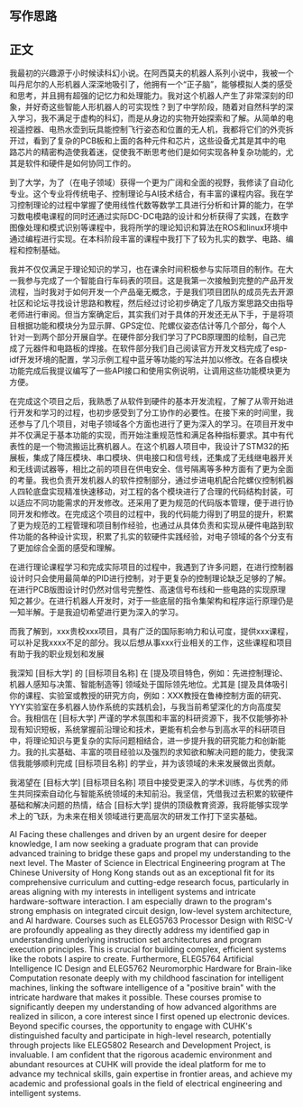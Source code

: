 
## 写作思路



## 正文
我最初的兴趣源于小时候读科幻小说。在阿西莫夫的机器人系列小说中，我被一个叫丹尼尔的人形机器人深深地吸引了，他拥有一个“正子脑”，能够模拟人类的感受和思考，并且拥有超强的记忆力和处理能力。我对这个机器人产生了非常深刻的印象，并好奇这些智能人形机器人的可实现性？到了中学阶段，随着对自然科学的深入学习，我不满足于虚构的科幻，而是从身边的实物开始探索和了解。从简单的电视遥控器、电热水壶到玩具能控制飞行姿态和位置的无人机，我都将它们的外壳拆开过，看到了复杂的PCB板和上面的各种元件和芯片，这些设备尤其是其中的电路芯片的精密构造使我着迷，促使我不断思考他们是如何实现各种复杂功能的，尤其是软件和硬件是如何协同工作的。

到了大学，为了（在电子领域）获得一个更为广阔和全面的视野，我修读了自动化专业。这个专业将传统电子、控制理论与AI技术结合，有丰富的课程内容。我在学习控制理论的过程中掌握了使用线性代数等数学工具进行分析和计算的能力，在学习数电模电课程的同时还通过实际DC-DC电路的设计和分析获得了实践，在数字图像处理和模式识别等课程中，我将所学的理论知识和算法在ROS和linux环境中通过编程进行实现。在本科阶段丰富的课程中我打下了较为扎实的数学、电路、编程和控制基础。  

我并不仅仅满足于理论知识的学习，也在课余时间积极参与实际项目的制作。在大一我参与完成了一个智能自行车码表的项目。这是我第一次接触到完整的产品开发流程，当时我对于如何开发一个产品毫无概念，于是我们项目团队的成员先去开源社区和论坛寻找设计思路和教程，然后经过讨论初步确定了几版方案思路交由指导老师进行审阅。但当方案确定后，其实我们对于具体的开发还无从下手，于是将项目根据功能和模块分为显示屏、GPS定位、陀螺仪姿态估计等几个部分，每个人针对一到两个部分开展自学。在硬件部分我们学习了PCB原理图的绘制，自己完成了元器件和电路板的焊接。在软件部分我们自己阅读官方开发文档完成了esp-idf开发环境的配置，学习示例工程中蓝牙等功能的写法并加以修改。在各自模块功能完成后我提议编写了一些API接口和使用实例说明，让调用这些功能模块更为方便。  

在完成这个项目之后，我熟悉了从软件到硬件的基本开发流程，了解了从零开始进行开发和学习的过程，也初步感受到了分工协作的必要性。在接下来的时间里，我还参与了几个项目，对电子领域各个方面也进行了更为深入的学习。在项目开发中并不仅满足于基本功能的实现，而开始注重规范性和满足各种指标要求。其中有代表性的是一个物流搬运比赛机器人。在这个机器人项目中，我设计了STM32的拓展板，集成了降压模块、串口模块、供电接口和信号线，还集成了无线继电器开关和无线调试器等，相比之前的项目在供电安全、信号隔离等多种方面有了更为全面的考量。我也负责开发机器人的软件控制部分，通过步进电机配合陀螺仪控制机器人四轮底盘实现精准快速移动，对工程的各个模块进行了合理的代码结构封装，可以适应不同功能需求的开发修改。还采用了更为规范的代码版本管理，便于进行协同开发和修改。在完成这个项目的过程中，我的代码能力得到了明显的提升，积累了更为规范的工程管理和项目制作经验，也通过从具体负责和实现从硬件电路到软件功能的各种设计实现，积累了扎实的软硬件实践经验，对电子领域的各个分支有了更加综合全面的感受和理解。  

在进行理论课程学习和完成实际项目的过程中，我遇到了许多问题，在进行控制器设计时只会使用最简单的PID进行控制，对于更复杂的控制理论缺乏足够的了解。在进行PCB版图设计时仍然对信号完整性、高速信号布线和一些电路的实现原理知之甚少。在进行机器人开发时，对于一些底层的指令集架构和程序运行原理仍是一知半解。于是我迫切希望进行更为深入的学习。  

而我了解到，xxx贵校xxx项目，具有广泛的国际影响力和认可度，提供xxx课程，可以补足我xxxx不足的部分。我以后想从事xxx行业相关的工作，这些课程和项目有助于我的职业规划和发展

我深知 [目标大学] 的 [目标项目名称] 在 [提及项目特色，例如：先进控制理论、机器人感知与决策、智能制造等] 领域处于国际领先地位。尤其是 [提及具体吸引你的课程、实验室或教授的研究方向，例如：XXX教授在鲁棒控制方面的研究、YYY实验室在多机器人协作系统的实践机会]，与我当前希望深化的方向高度契合。我相信在 [目标大学] 严谨的学术氛围和丰富的科研资源下，我不仅能够弥补现有知识短板，系统掌握前沿理论和技术，更能有机会参与到高水平的科研项目中，将理论知识与更复杂的实际问题相结合，进一步提升我的研究能力和创新能力。我的扎实基础、丰富的项目经验以及强烈的求知欲和解决问题的能力，使我深信我能够顺利完成 [目标项目名称] 的学业，并为该领域的未来发展做出贡献。

我渴望在 [目标大学] [目标项目名称] 项目中接受更深入的学术训练，与优秀的师生共同探索自动化与智能系统领域的未知前沿。我坚信，凭借我过去积累的软硬件基础和解决问题的热情，结合 [目标大学] 提供的顶级教育资源，我将能够实现学术上的飞跃，为未来在相关领域进行更高层次的研发工作打下坚实基础。

AI
Facing these challenges and driven by an urgent desire for deeper knowledge, I am now seeking a graduate program that can provide advanced training to bridge these gaps and propel my understanding to the next level. The Master of Science in Electrical Engineering program at The Chinese University of Hong Kong stands out as an exceptional fit for its comprehensive curriculum and cutting-edge research focus, particularly in areas aligning with my interests in intelligent systems and intricate hardware-software interaction.
I am especially drawn to the program's strong emphasis on integrated circuit design, low-level system architecture, and AI hardware. Courses such as ELEG5763 Processor Design with RISC-V are profoundly appealing as they directly address my identified gap in understanding underlying instruction set architectures and program execution principles. This is crucial for building complex, efficient systems like the robots I aspire to create. Furthermore, ELEG5764 Artificial Intelligence IC Design and ELEG5762 Neuromorphic Hardware for Brain-like Computation resonate deeply with my childhood fascination for intelligent machines, linking the software intelligence of a "positive brain" with the intricate hardware that makes it possible. These courses promise to significantly deepen my understanding of how advanced algorithms are realized in silicon, a core interest since I first opened up electronic devices.
Beyond specific courses, the opportunity to engage with CUHK's distinguished faculty and participate in high-level research, potentially through projects like ELEG5802 Research and Development Project, is invaluable. I am confident that the rigorous academic environment and abundant resources at CUHK will provide the ideal platform for me to advance my technical skills, gain expertise in frontier areas, and achieve my academic and professional goals in the field of electrical engineering and intelligent systems.